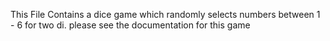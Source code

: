 This File Contains a dice game which randomly selects numbers between 1 - 6 for two di. please see the documentation for this game
